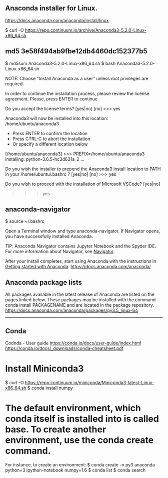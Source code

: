 
## Anaconda installer for Linux.
https://docs.anaconda.com/anaconda/install/linux

$ curl -O https://repo.continuum.io/archive/Anaconda3-5.2.0-Linux-x86_64.sh
## md5   3e58f494ab9fbe12db4460dc152377b5
$ md5sum Anaconda3-5.2.0-Linux-x86_64.sh
$ bash Anaconda3-5.2.0-Linux-x86_64.sh

NOTE: Choose “Install Anaconda as a user” unless root privileges are required.

In order to continue the installation process, please review the license
agreement.
Please, press ENTER to continue
>>>

Do you accept the license terms? [yes|no]
[no] >>> yes

Anaconda3 will now be installed into this location:
/home/ubuntu/anaconda3

  - Press ENTER to confirm the location
  - Press CTRL-C to abort the installation
  - Or specify a different location below

[/home/ubuntu/anaconda3] >>>
PREFIX=/home/ubuntu/anaconda3
installing: python-3.6.5-hc3d631a_2 ...

Do you wish the installer to prepend the Anaconda3 install location
to PATH in your /home/ubuntu/.bashrc ? [yes|no]
[no] >>> yes

Do you wish to proceed with the installation of Microsoft VSCode? [yes|no]
>>> yes


## anaconda-navigator
$ source ~/.bashrc

Open a Terminal window and type anaconda-navigator. If Navigator opens, you have successfully installed Anaconda.

TIP: Anaconda Navigator contains Jupyter Notebook and the Spyder IDE. For more information about Navigator, see [Navigator](https://docs.anaconda.com/anaconda/navigator/index.html).

After your install completes, start using Anaconda with the instructions in [Getting started with Anaconda](https://docs.anaconda.com/anaconda/user-guide/getting-started.html).
https://docs.anaconda.com/anaconda/


## Anaconda package lists

All packages available in the latest release of Anaconda are listed on the pages linked below. These packages may be installed with the command conda install PACKAGENAME and are located in the package repository.
https://docs.anaconda.com/anaconda/packages/py3.5_linux-64

-----

## Conda
Codnda - User guide
https://conda.io/docs/user-guide/index.html
https://conda.io/docs/_downloads/conda-cheatsheet.pdf

# Install Miniconda3
$ curl -O https://repo.continuum.io/miniconda/Miniconda3-latest-Linux-x86_64.sh
$ conda install numpy

# The default environment, which conda itself is installed into is called base. To create another environment, use the conda create command.

For instance, to create an environment:
$ conda create -n py3 anaconda python=3 ipython-notebook numpy=1.6
$ conda list
$ conda search

